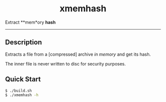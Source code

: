 <h1 align="center">xmemhash</h1>

E*x*tract **mem*ory **hash**

---

## Description

Extracts a file from a [compressed] archive *in memory* and get its hash.

The inner file is never written to disc for security purposes.

## Quick Start

```bash
$ ./build.sh
$ ./xmemhash -h
```
